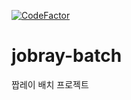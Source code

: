 [![CodeFactor](https://www.codefactor.io/repository/github/nhnsoft-cst-toy/jobray-batch/badge)](https://www.codefactor.io/repository/github/nhnsoft-cst-toy/jobray-batch)
# jobray-batch
짭레이 배치 프로젝트
